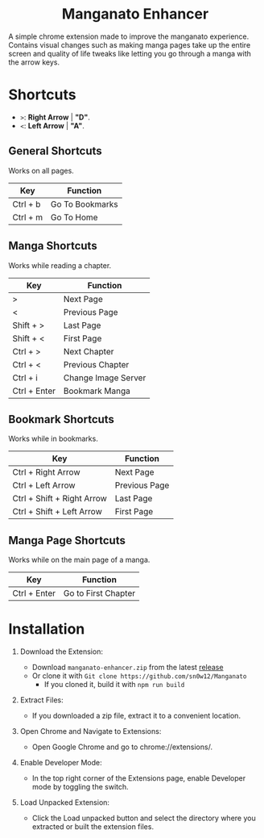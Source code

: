 <h1 align="center">
  Manganato Enhancer
</h1>

A simple chrome extension made to improve the manganato experience. Contains visual changes such as making manga pages take up the entire screen and quality of life tweaks like letting you go through a manga with the arrow keys.

# Shortcuts

- `>`: **Right Arrow** | **"D"**.
- `<`: **Left Arrow** | **"A"**.

## General Shortcuts

Works on all pages.

| Key      | Function |
| ----------- | ----------- |
| Ctrl + b     | Go To Bookmarks |
| Ctrl + m     | Go To Home |

## Manga Shortcuts

Works while reading a chapter.

| Key      | Function |
| ----------- | ----------- |
| >   | Next Page |
| <     | Previous Page |
| Shift + >   | Last Page |
| Shift + <     | First Page |
| Ctrl + >   | Next Chapter |
| Ctrl + <     | Previous Chapter |
| Ctrl + i     | Change Image Server |
| Ctrl + Enter     | Bookmark Manga |

## Bookmark Shortcuts

Works while in bookmarks.

| Key      | Function |
| ----------- | ----------- |
| Ctrl + Right Arrow   | Next Page |
| Ctrl + Left Arrow   | Previous Page |
| Ctrl + Shift + Right Arrow   | Last Page |
| Ctrl + Shift + Left Arrow   | First Page |

## Manga Page Shortcuts

Works while on the main page of a manga.

| Key      | Function |
| ----------- | ----------- |
| Ctrl + Enter   | Go to First Chapter |

# Installation

1. Download the Extension:
    * Download `manganato-enhancer.zip` from the latest [release](https://github.com/sn0w12/Manganato/releases/latest)
    * Or clone it with `Git clone https://github.com/sn0w12/Manganato`
      * If you cloned it, build it with `npm run build`

2. Extract Files:
    * If you downloaded a zip file, extract it to a convenient location.

3. Open Chrome and Navigate to Extensions:
    * Open Google Chrome and go to chrome://extensions/.

4. Enable Developer Mode:
    * In the top right corner of the Extensions page, enable Developer mode by toggling the switch.

5. Load Unpacked Extension:
    * Click the Load unpacked button and select the directory where you extracted or built the extension files.
